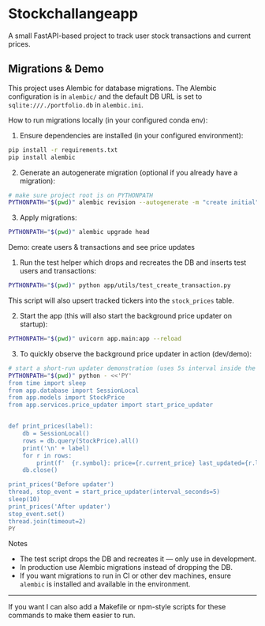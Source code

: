 # Stockchallangeapp

A small FastAPI-based project to track user stock transactions and current prices.

## Migrations & Demo

This project uses Alembic for database migrations. The Alembic configuration is in `alembic/` and the default DB URL is set to `sqlite:///./portfolio.db` in `alembic.ini`.

How to run migrations locally (in your configured conda env):

1. Ensure dependencies are installed (in your configured environment):

```bash
pip install -r requirements.txt
pip install alembic
```

2. Generate an autogenerate migration (optional if you already have a migration):

```bash
# make sure project root is on PYTHONPATH
PYTHONPATH="$(pwd)" alembic revision --autogenerate -m "create initial"
```

3. Apply migrations:

```bash
PYTHONPATH="$(pwd)" alembic upgrade head
```

Demo: create users & transactions and see price updates

1. Run the test helper which drops and recreates the DB and inserts test users and transactions:

```bash
PYTHONPATH="$(pwd)" python app/utils/test_create_transaction.py
```

This script will also upsert tracked tickers into the `stock_prices` table.

2. Start the app (this will also start the background price updater on startup):

```bash
PYTHONPATH="$(pwd)" uvicorn app.main:app --reload
```

3. To quickly observe the background price updater in action (dev/demo):

```bash
# start a short-run updater demonstration (uses 5s interval inside the script)
PYTHONPATH="$(pwd)" python - <<'PY'
from time import sleep
from app.database import SessionLocal
from app.models import StockPrice
from app.services.price_updater import start_price_updater


def print_prices(label):
    db = SessionLocal()
    rows = db.query(StockPrice).all()
    print('\n' + label)
    for r in rows:
        print(f'  {r.symbol}: price={r.current_price} last_updated={r.last_updated}')
    db.close()

print_prices('Before updater')
thread, stop_event = start_price_updater(interval_seconds=5)
sleep(10)
print_prices('After updater')
stop_event.set()
thread.join(timeout=2)
PY
```

Notes
- The test script drops the DB and recreates it — only use in development.
- In production use Alembic migrations instead of dropping the DB.
- If you want migrations to run in CI or other dev machines, ensure `alembic` is installed and available in the environment.

---

If you want I can also add a Makefile or npm-style scripts for these commands to make them easier to run.
